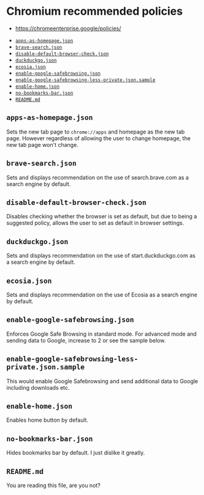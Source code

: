 # Chromium recommended policies

- https://chromeenterprise.google/policies/

<!-- editorconfig-checker-disable -->
<!-- prettier-ignore-start -->

<!-- START doctoc generated TOC please keep comment here to allow auto update -->
<!-- DON'T EDIT THIS SECTION, INSTEAD RE-RUN doctoc TO UPDATE -->

- [`apps-as-homepage.json`](#apps-as-homepagejson)
- [`brave-search.json`](#brave-searchjson)
- [`disable-default-browser-check.json`](#disable-default-browser-checkjson)
- [`duckduckgo.json`](#duckduckgojson)
- [`ecosia.json`](#ecosiajson)
- [`enable-google-safebrowsing.json`](#enable-google-safebrowsingjson)
- [`enable-google-safebrowsing-less-private.json.sample`](#enable-google-safebrowsing-less-privatejsonsample)
- [`enable-home.json`](#enable-homejson)
- [`no-bookmarks-bar.json`](#no-bookmarks-barjson)
- [`README.md`](#readmemd)

<!-- END doctoc generated TOC please keep comment here to allow auto update -->

<!-- prettier-ignore-end -->
<!-- editorconfig-checker-enable -->

## `apps-as-homepage.json`

Sets the new tab page to `chrome://apps` and homepage as the new tab page.
However regardless of allowing the user to change homepage, the new tab page
won't change.

## `brave-search.json`

Sets and displays recommendation on the use of search.brave.com as a search engine by default.

## `disable-default-browser-check.json`

Disables checking whether the browser is set as default, but due to being a
suggested policy, allows the user to set as default in browser settings.

## `duckduckgo.json`

Sets and displays recommendation on the use of start.duckduckgo.com as a search engine by default.

## `ecosia.json`

Sets and displays recommendation on the use of Ecosia as a search engine by default.

## `enable-google-safebrowsing.json`

Enforces Google Safe Browsing in standard mode. For advanced mode and
sending data to Google, increase to 2 or see the sample below.

## `enable-google-safebrowsing-less-private.json.sample`

This would enable Google Safebrowsing and send additional data to Google
including downloads etc.

## `enable-home.json`

Enables home button by default.

## `no-bookmarks-bar.json`

Hides bookmarks bar by default. I just dislike it greatly.

## `README.md`

You are reading this file, are you not?
